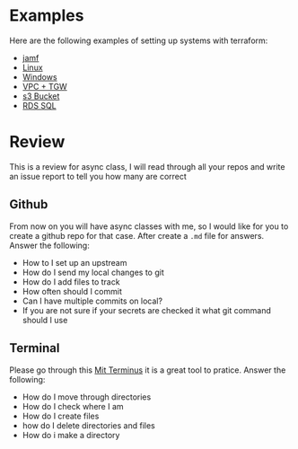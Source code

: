 # Examples

Here are the following examples of setting up systems with terraform:

* [jamf](jamf/)
* [Linux](Linux/)
* [Windows](windows/)
* [VPC + TGW](vpc+tgw/)
* [s3 Bucket](s3Bucket/)
* [RDS SQL](rds_sq/)


# Review

This is a review for async class, I will read through all your repos and write an issue report to tell you how many are correct

## Github

From now on you will have async classes with me, so I would like for you to create a github repo for that case. After create a `.md` file for answers. Answer the following:

- How to I set up an upstream
- How do I send my local changes to git
- How do I add files to track
- How often should I commit
- Can I have multiple commits on local?
- If you are not sure if your secrets are checked it what git command should I use

## Terminal

Please go through this [Mit Terminus](http://web.mit.edu/mprat/Public/web/Terminus/Web/main.html) it is a great tool to pratice. 
Answer the following:


- How do I move through directories
- How do I check where I am
- How do I create files
- how do I delete directories and files
- How do i make a directory

